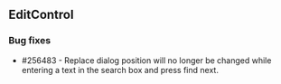 ## EditControl

### Bug fixes

* \#256483 - Replace dialog position will no longer be changed while entering a text in the search box and press find next.


